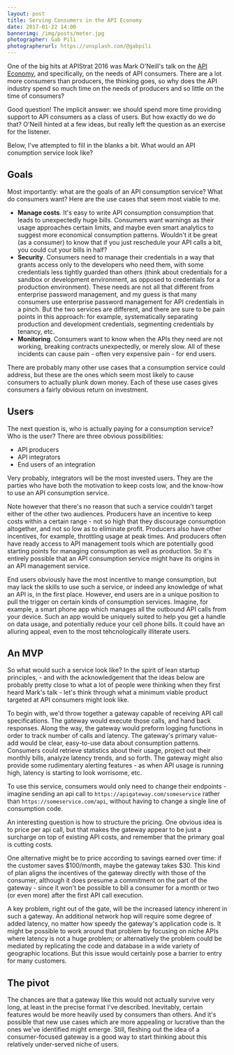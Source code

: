 ```yaml
---
layout: post
title: Serving Consumers in the API Economy
date: 2017-01-22 14:00
bannerimg: /img/posts/meter.jpg
photographer: Gab Pili
photographerurl: https://unsplash.com/@gabpili
---
```


One of the big hits at APIStrat 2016 was Mark O'Neill's talk on the [API Economy](https://boston2016.apistrat.com/speakers/mark-oneill), and specifically, on the needs of API consumers. There are a lot more consumers than producers, the thinking goes, so why does the API industry spend so much time on the needs of producers and so little on the time of consumers?

Good question! The implicit answer: we should spend more time providing support to API consumers as a class of users. But how exactly do we do that? O'Neill hinted at a few ideas, but really left the question as an exercise for the listener.

Below, I've attempted to fill in the blanks a bit. What would an API conumption service look like?

## Goals
Most importantly: what are the goals of an API consumption service? What do consumers want? Here are the use cases that seem most viable to me.

* **Manage costs**. It's easy to write API consumption consumption that leads to unexpectedly huge bills. Consumers want warnings as their usage approaches certain limits, and maybe even smart analytics to suggest more economical consumption patterns. Wouldn't it be great (as a consumer) to know that if you just reschedule your API calls a bit, you could cut your bills in half?
* **Security**. Consumers need to manage their credentials in a way that grants access only to the developers who need them, with some credentials less tightly guarded than others (think about credentials for a sandbox or development environment, as opposed to credentials for a production environment). These needs are not all that different from enterprise password management, and my guess is that many consumers use enterprise password management for API credentials in a pinch. But the two services are different, and there are sure to be pain points in this approach: for example, systematically separating production and development credentials, segmenting credentials by tenancy, etc. 
* **Monitoring**. Consumers want to know when the APIs they need are not working, breaking contracts unexpectedly, or merely slow. All of these incidents can cause pain - often very expensive pain - for end users.

There are probably many other use cases that a consumption service could address, but these are the ones which seem most likely to cause consumers to actually plunk down money. Each of these use cases gives consumers a fairly obvious return on investment.

## Users

The next question is, who is actually paying for a consumption service? Who is the user? There are three obvious possibilities:

* API producers
* API integrators
* End users of an integration

Very probably, integrators will be the most invested users. They are the parties who have both the motivation to keep costs low, and the know-how to use an API consumption service.

Note however that there's no reason that such a service couldn't target either of the other two audiences. Producers have an incentive to keep costs within a certain range - not so high that they discourage consumption altogether, and not so low as to eliminate profit. Producers also have other incentives, for example, throttling usage at peak times. And producers often have ready access to API management tools which are potentially good starting points for managing consumption as well as production. So it's entirely possible that an API consumption service might have its origins in an API management service.

End users obviously have the most incentive to mange consumption, but may lack the skills to use such a service, or indeed any knowledge of what an API is, in the first place. However, end users are in a unique position to pull the trigger on certain kinds of consumption services. Imagine, for example, a smart phone app which manages all the outbound API calls from your device. Such an app would be uniquely suited to help you get a handle on data usage, and potentially reduce your cell phone bills. It could have an alluring appeal, even to the most tehcnologically illiterate users.

## An MVP

So what would such a service look like? In the spirit of lean startup principles, - and with the acknowledgement that the ideas below are probably pretty close to what a lot of people were thinking when they first heard Mark's talk - let's think through what a minimum viable product targeted at API consumers might look like.

To begin with, we'd throw together a gateway capable of receiving API call specifications. The gateway would execute those calls, and hand back responses. Along the way, the gateway would preform logging functions in order to track number of calls and latency. The gateway's primary value-add would be clear, easy-to-use data about consumption patterns. Consumers could retrieve statistics about their usage, project out their monthly bills, analyze latency trends, and so forth. The gateway might also provide some rudimentary alerting features - as when API usage is running high, latency is starting to look worrisome, etc.

To use this service, consumers would only need to change their endpoints - imagine sending an api call to `https://apigateway.com/someservice` rather than `https://someservice.com/api`, without having to change a single line of consumption code.

An interesting question is how to structure the pricing. One obvious idea is to price per api call, but that makes the gateway appear to be just a surcharge on top of existing API costs, and remember that the primary goal is cutting costs.

One alternative might be to price according to savings earned over time: if the customer saves $100/month, maybe the gateway takes $30. This kind of plan aligns the incentives of the gateway directly with those of the consumer, although it does presume a commitment on the part of the gateway - since it won't be possible to bill a consumer for a month or two (or even more) after the first API call execution.

A key problem, right out of the gate, will be the increased latency inherent in such a gateway. An additional network hop will require some degree of added latency, no matter how speedy the gateway's application code is. It might be possible to work around that problem by focusing on niche APIs where latency is not a huge problem; or alternatively the problem could be mediated by replicating the code and database in a wide variety of geographic locations. But  this issue would certainly pose a barrier to entry for many customers.

## The pivot

The chances are that a gateway like this would not actually survive very long, at least in the precise format I've described. Inevitably, certain features would be more heavily used by consumers than others. And it's possible that new use cases which are more appealing or lucrative than the ones we've identified might emerge. Still, fleshing out the idea of a consumer-focused gateway is a good way to start thinking about this relatively under-served niche of users.
